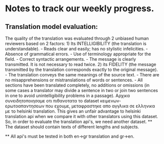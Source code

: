 # Notes to track our weekly progress.

## Translation model evaluation:
The quality of the translation was evaluated through 2 unbiased human reviewers based on 2 factors:
    1) Its INTELLIGIBILITY (the translation is understandable).
        - Reads clear and easily; has no stylistic infelicities.
        - Absence of grammatical errors.
        - Use of terminology appropriate for the field.
        - Correct syntactic arrangements.
        - The message is clearly transmitted. It is not necessary to read twice.
    2) its FIDELITY (the message transmitted by the translation corresponds exactly to the original message).
        - The translation conveys the same meanings of the source text.
        - There are no misapprehensions or mistranslations of words or sentences.
        - All sections have been translated completely, no additions or omissions (in some cases a translator may divide a sentence in two or join two sentences in one to avoid unintelligibility problems in a passage).
Αρχικα συνειδητοποιησαμε οτι πιθανοτατα το dataset κειμενων-ερωτοαπαντησεων που εχουμε, μεταφραστηκε απο αγγλικα σε ελληνικα με το helsinki translation.
This gives an unfair advantage to helsinki translation api when we compare it with other translators using this dataset.
So, in order to evaluate the translation api's, we need another dataset. **
The dataset should contain texts of different lengths and subjects. 


** All api's must be tested in both en->gr translation and gr->en. 